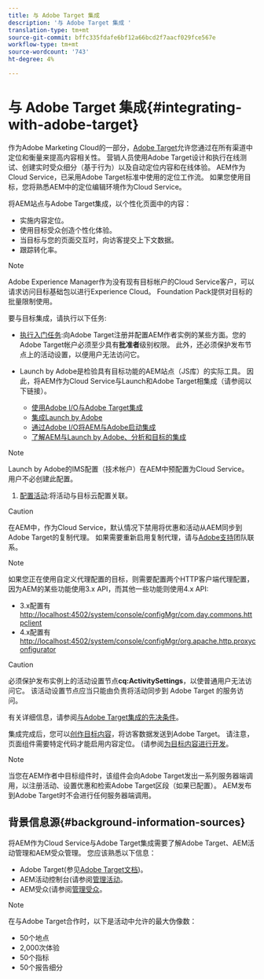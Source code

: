 ```yaml
---
title: 与 Adobe Target 集成
description: '与 Adobe Target 集成 '
translation-type: tm+mt
source-git-commit: bffc335fdafe6bf12a66bcd2f7aacf029fce567e
workflow-type: tm+mt
source-wordcount: '743'
ht-degree: 4%

---
```



# 与 Adobe Target 集成{#integrating-with-adobe-target}

作为Adobe Marketing Cloud的一部分，[Adobe Target](http://www.adobe.com/solutions/testing-targeting/testandtarget.html)允许您通过在所有渠道中定位和衡量来提高内容相关性。 营销人员使用Adobe Target设计和执行在线测试、创建实时受众细分（基于行为）以及自动定位内容和在线体验。 AEM作为Cloud Service，已采用Adobe Target标准中使用的定位工作流。 如果您使用目标，您将熟悉AEM中的定位编辑环境作为Cloud Service。

将AEM站点与Adobe Target集成，以个性化页面中的内容：

* 实施内容定位。
* 使用目标受众创造个性化体验。
* 当目标与您的页面交互时，向访客提交上下文数据。
* 跟踪转化率。

>[!NOTE]
>
>Adobe Experience Manager作为没有现有目标帐户的Cloud Service客户，可以请求访问目标基础包以进行Experience Cloud。  Foundation Pack提供对目标的批量限制使用。


要与目标集成，请执行以下任务:

* [执行入门任务](https://docs.adobe.com/content/help/en/experience-manager-65/administering/integration/target-requirements.html):向Adobe Target注册并配置AEM作者实例的某些方面。您的Adobe Target帐户必须至少具有&#x200B;**批准者**&#x200B;级别权限。 此外，还必须保护发布节点上的活动设置，以便用户无法访问它。

* Launch by Adobe是检验具有目标功能的AEM站点（JS库）的实际工具。 因此，将AEM作为Cloud Service与Launch和Adobe Target相集成（请参阅以下链接）。

   * [使用Adobe I/O与Adobe Target集成](https://docs.adobe.com/content/help/en/experience-manager-65/administering/integration/integration-ims-adobe-io.html)
   * [集成Launch by Adobe](https://docs.adobe.com/content/help/en/experience-manager-learn/sites/integrations/adobe-launch-integration-tutorial-understand.html)
   * [通过Adobe I/O将AEM与Adobe启动集成](https://helpx.adobe.com/experience-manager/using/aem_launch_adobeio_integration.html)
   * [了解AEM与Launch by Adobe、分析和目标的集成](https://helpx.adobe.com/experience-manager/kt/integration/using/aem-launch-integration-tutorial-understand.html)

>[!NOTE]
>
>Launch by Adobe的IMS配置（技术帐户）在AEM中预配置为Cloud Service。 用户不必创建此配置。

1. [配置活动](https://docs.adobe.com/content/help/en/experience-manager-65/authoring/personalization/activitylib.html):将活动与目标云配置关联。

>[!CAUTION]
>
>在AEM中，作为Cloud Service，默认情况下禁用将优惠和活动从AEM同步到Adobe Target的复制代理。 如果需要重新启用复制代理，请与[Adobe支持](https://helpx.adobe.com/contact/enterprise-support.ec.html#experience-manager)团队联系。

>[!NOTE]
>
>如果您正在使用自定义代理配置的目标，则需要配置两个HTTP客户端代理配置，因为AEM的某些功能使用3.x API，而其他一些功能则使用4.x API:
>
>* 3.x配置有[http://localhost:4502/system/console/configMgr/com.day.commons.httpclient](http://localhost:4502/system/console/configMgr/com.day.commons.httpclient)
>* 4.x配置有[http://localhost:4502/system/console/configMgr/org.apache.http.proxyconfigurator](http://localhost:4502/system/console/configMgr/org.apache.http.proxyconfigurator)

>



>[!CAUTION]
>
>必须保护发布实例上的活动设置节点&#x200B;**cq:ActivitySettings**，以使普通用户无法访问它。 该活动设置节点应当只能由负责将活动同步到 Adobe Target 的服务访问。
>
>有关详细信息，请参阅[与Adobe Target集成的先决条件](https://docs.adobe.com/content/help/en/experience-manager-65/administering/integration/target-requirements.html#securing-the-activity-settings-node)。

集成完成后，您可以[创作目标内容](https://docs.adobe.com/content/help/en/experience-manager-65/authoring/personalization/content-targeting-touch.html)，将访客数据发送到Adobe Target。 请注意，页面组件需要特定代码才能启用内容定位。 (请参阅[为目标内容进行开发](https://docs.adobe.com/content/help/en/experience-manager-65/developing/personlization/target.html)。

>[!NOTE]
>
>当您在AEM作者中目标组件时，该组件会向Adobe Target发出一系列服务器端调用，以注册活动、设置优惠和检索Adobe Target区段（如果已配置）。 AEM发布到Adobe Target时不会进行任何服务器端调用。

## 背景信息源{#background-information-sources}

将AEM作为Cloud Service与Adobe Target集成需要了解Adobe Target、AEM活动管理和AEM受众管理。 您应该熟悉以下信息：

* Adobe Target(参见[Adobe Target文档](https://docs.adobe.com/content/help/en/target/using/target-home.html))。
* AEM活动控制台(请参阅[管理活动](https://docs.adobe.com/content/help/en/experience-manager-65/authoring/personalization/activitylib.html)。
* AEM受众(请参阅[管理受众](https://docs.adobe.com/content/help/en/experience-manager-65/authoring/personalization/managing-audiences.html)。

>[!NOTE]
>
>在与Adobe Target合作时，以下是活动中允许的最大伪像数：
>
>* 50个地点
>* 2,000次体验
>* 50个指标
>* 50个报告细分

>


